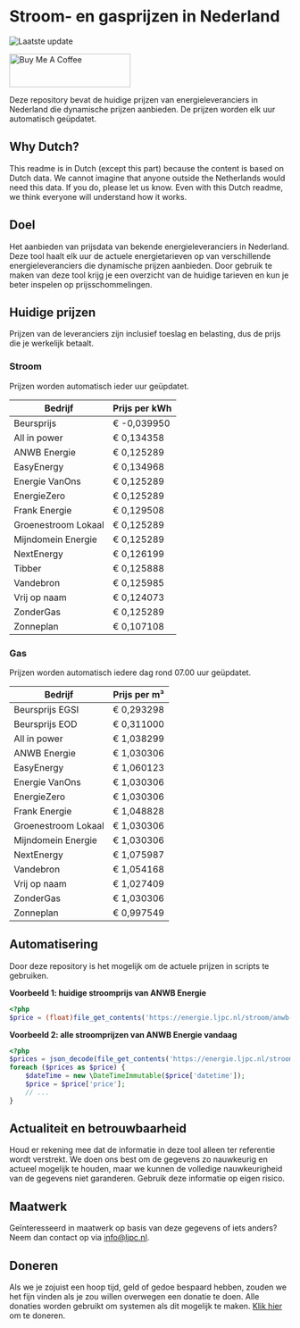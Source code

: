 # Stroom- en gasprijzen in Nederland

![Laatste update](https://img.shields.io/badge/laatste%20update-2023--06--11%2012%3A00%20CET-brightgreen)

<a href="https://www.buymeacoffee.com/Lars-" target="_blank"><img src="https://cdn.buymeacoffee.com/buttons/v2/default-orange.png" alt="Buy Me A Coffee" height="60" style="height: 60px !important;width: 217px !important;" ></a>

Deze repository bevat de huidige prijzen van energieleveranciers in Nederland die dynamische prijzen aanbieden. De prijzen worden elk uur automatisch geüpdatet.

## Why Dutch?

This readme is in Dutch (except this part) because the content is based on Dutch data. We cannot imagine that anyone outside the Netherlands would need this data. If you do, please let us know. Even with this Dutch readme, we think
everyone will understand how it works.

## Doel

Het aanbieden van prijsdata van bekende energieleveranciers in Nederland. Deze tool haalt elk uur de actuele energietarieven op van verschillende energieleveranciers die dynamische prijzen aanbieden. Door gebruik te maken van deze tool
krijg je een overzicht van de huidige tarieven en kun je beter inspelen op prijsschommelingen.

## Huidige prijzen

Prijzen van de leveranciers zijn inclusief toeslag en belasting, dus de prijs die je werkelijk betaalt.

### Stroom

Prijzen worden automatisch ieder uur geüpdatet.

 Bedrijf | Prijs per kWh 
---------|---------------
Beursprijs | € -0,039950
All in power | € 0,134358
ANWB Energie | € 0,125289
EasyEnergy | € 0,134968
Energie VanOns | € 0,125289
EnergieZero | € 0,125289
Frank Energie | € 0,129508
Groenestroom Lokaal | € 0,125289
Mijndomein Energie | € 0,125289
NextEnergy | € 0,126199
Tibber | € 0,125888
Vandebron | € 0,125985
Vrij op naam | € 0,124073
ZonderGas | € 0,125289
Zonneplan | € 0,107108


### Gas

Prijzen worden automatisch iedere dag rond 07.00 uur geüpdatet.

 Bedrijf | Prijs per m³ 
---------|--------------
Beursprijs EGSI | € 0,293298
Beursprijs EOD | € 0,311000
All in power | € 1,038299
ANWB Energie | € 1,030306
EasyEnergy | € 1,060123
Energie VanOns | € 1,030306
EnergieZero | € 1,030306
Frank Energie | € 1,048828
Groenestroom Lokaal | € 1,030306
Mijndomein Energie | € 1,030306
NextEnergy | € 1,075987
Vandebron | € 1,054168
Vrij op naam | € 1,027409
ZonderGas | € 1,030306
Zonneplan | € 0,997549


## Automatisering

Door deze repository is het mogelijk om de actuele prijzen in scripts te gebruiken.

**Voorbeeld 1: huidige stroomprijs van ANWB Energie**

```php
<?php
$price = (float)file_get_contents('https://energie.ljpc.nl/stroom/anwb-energie-nu.txt');

```

**Voorbeeld 2: alle stroomprijzen van ANWB Energie vandaag**

```php
<?php
$prices = json_decode(file_get_contents('https://energie.ljpc.nl/stroom/all-in-power-vandaag.json'),true);
foreach ($prices as $price) {
    $dateTime = new \DateTimeImmutable($price['datetime']);
    $price = $price['price'];
    // ...
}
```

## Actualiteit en betrouwbaarheid

Houd er rekening mee dat de informatie in deze tool alleen ter referentie wordt verstrekt. We doen ons best om de gegevens zo nauwkeurig en actueel mogelijk te houden, maar we kunnen de volledige nauwkeurigheid van de gegevens niet
garanderen. Gebruik deze informatie op eigen risico.

## Maatwerk

Geïnteresseerd in maatwerk op basis van deze gegevens of iets anders? Neem dan contact op
via [info@ljpc.nl](mailto:info@ljpc.nl?subject=Energie%20prijzen).

## Doneren

Als we je zojuist een hoop tijd, geld of gedoe bespaard hebben, zouden we het fijn vinden als je zou willen overwegen een
donatie te doen. Alle donaties worden gebruikt om systemen als dit mogelijk te
maken. [Klik hier](https://www.buymeacoffee.com/Lars-) om te doneren.
